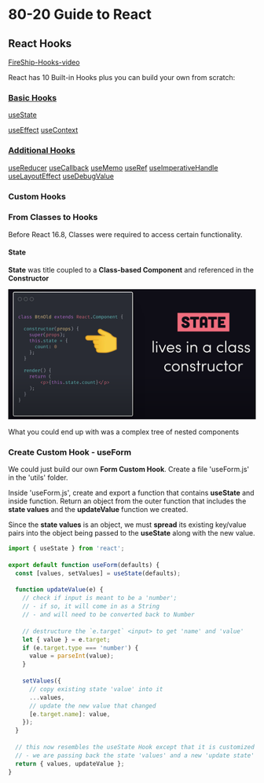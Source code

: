 # 80-20 Guide to React

## React Hooks

[FireShip-Hooks-video](https://youtu.be/TNhaISOUy6Q)


React has 10 Built-in Hooks plus you can build your own from scratch:

### [Basic Hooks](https://reactjs.org/docs/hooks-reference.html#basic-hooks)

[useState](https://reactjs.org/docs/hooks-reference.html#usestate)



[useEffect](https://reactjs.org/docs/hooks-reference.html#useeffect)
[useContext](https://reactjs.org/docs/hooks-reference.html#usecontext)

### [Additional Hooks](https://reactjs.org/docs/hooks-reference.html#additional-hooks)

[useReducer](https://reactjs.org/docs/hooks-reference.html#usereducer)
[useCallback](https://reactjs.org/docs/hooks-reference.html#usecallback)
[useMemo](https://reactjs.org/docs/hooks-reference.html#usememo)
[useRef](https://reactjs.org/docs/hooks-reference.html#useref)
[useImperativeHandle](https://reactjs.org/docs/hooks-reference.html#useimperativehandle)
[useLayoutEffect](https://reactjs.org/docs/hooks-reference.html#uselayouteffect)
[useDebugValue](https://reactjs.org/docs/hooks-reference.html#usedebugvalue)

### Custom Hooks


### From Classes to Hooks

Before React 16.8, Classes were required to access certain functionality.

#### State

**State**  was title coupled to a  **Class-based Component**  and referenced in the  **Constructor**  

![RH](./../___img/React-Hooks01.png)

What you could end up with was a complex tree of nested components

### Create Custom Hook - useForm

We could just build our own **Form Custom Hook**. Create a file 'useForm.js' in the 'utils' folder.

Inside 'useForm.js', create and export a function that contains **useState** and inside function. Return an object from the outer function that includes the **state values** and the **updateValue** function we created.

Since the **state values** is an object, we must **spread** its existing key/value pairs into the object being passed to the **useState** along with the new value.

```javascript
import { useState } from 'react';

export default function useForm(defaults) {
  const [values, setValues] = useState(defaults);

  function updateValue(e) {
    // check if input is meant to be a 'number';
    // - if so, it will come in as a String
    // - and will need to be converted back to Number

    // destructure the `e.target` <input> to get 'name' and 'value'
    let { value } = e.target;
    if (e.target.type === 'number') {
      value = parseInt(value);
    }

    setValues({
      // copy existing state 'value' into it
      ...values,
      // update the new value that changed
      [e.target.name]: value,
    });
  }

  // this now resembles the useState Hook except that it is customized to Forms
  // - we are passing back the state 'values' and a new 'update state' function
  return { values, updateValue };
}
```
